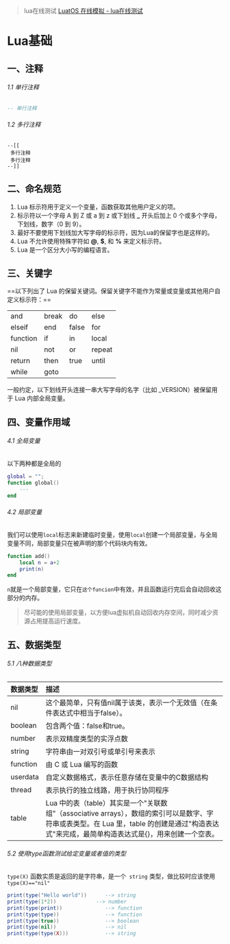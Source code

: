 > lua在线测试 [LuatOS 在线模拟 - lua在线测试](https://wiki.luatos.com/_static/luatos-emulator/lua.html)



# Lua基础



## 一、注释


###### 1.1 单行注释

```lua
-- 单行注释
```

###### 1.2 多行注释

```l\ua
--[[
 多行注释
 多行注释
--]]
```



## 二、命名规范

1. Lua 标示符用于定义一个变量，函数获取其他用户定义的项。
2. 标示符以一个字母 A 到 Z 或 a 到 z 或下划线 **_** 开头后加上 0 个或多个字母，下划线，数字（0 到 9）。
3. 最好不要使用下划线加大写字母的标示符，因为Lua的保留字也是这样的。
4. Lua 不允许使用特殊字符如 **@**, **$**, 和 **%** 来定义标示符。 
5. Lua 是一个区分大小写的编程语言。



## 三、关键字

==以下列出了 Lua 的保留关键词。保留关键字不能作为常量或变量或其他用户自定义标示符：==

|          |       |       |        |
| -------- | ----- | ----- | ------ |
| and      | break | do    | else   |
| elseif   | end   | false | for    |
| function | if    | in    | local  |
| nil      | not   | or    | repeat |
| return   | then  | true  | until  |
| while    | goto  |       |        |

一般约定，以下划线开头连接一串大写字母的名字（比如 _VERSION）被保留用于 Lua 内部全局变量。

## 四、变量作用域

###### 4.1 全局变量

以下两种都是全局的

```lua
global = "";
function global()
    ---
end
```

###### 4.2 局部变量

我们可以使用`local`标志来新建临时变量，使用`local`创建一个局部变量，与全局变量不同，局部变量只在被声明的那个代码块内有效。

```lua
function add()
    local n = a+2
    print(n)
end
```

`n`就是一个局部变量，它只在`这个funcion`中有效，并且函数运行完后会自动回收这部分的内存。

> 尽可能的使用局部变量，以方便lua虚拟机自动回收内存空间，同时减少资源占用提高运行速度。



## 五、数据类型

###### 5.1 八种数据类型

| 数据类型 | 描述                                                         |
| :------- | :----------------------------------------------------------- |
| nil      | 这个最简单，只有值nil属于该类，表示一个无效值（在条件表达式中相当于false）。 |
| boolean  | 包含两个值：false和true。                                    |
| number   | 表示双精度类型的实浮点数                                     |
| string   | 字符串由一对双引号或单引号来表示                             |
| function | 由 C 或 Lua 编写的函数                                       |
| userdata | 自定义数据格式，表示任意存储在变量中的C数据结构              |
| thread   | 表示执行的独立线路，用于执行协同程序                         |
| table    | Lua 中的表（table）其实是一个"关联数组"（associative arrays），数组的索引可以是数字、字符串或表类型。在 Lua 里，table 的创建是通过"构造表达式"来完成，最简单构造表达式是{}，用来创建一个空表。 |



###### 5.2 使用type函数测试给定变量或者值的类型

`type(X)` 函数实质是返回的是字符串，是一个` string` 类型，做比较时应该使用`type(X)=="nil"`

```lua
print(type("Hello world"))      --> string
print(type(1*2))             --> number
print(type(print))              --> function
print(type(type))               --> function
print(type(true))               --> boolean
print(type(nil))                --> nil
print(type(type(X)))            --> string
```



